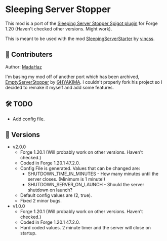# Sleeping Server Stopper
This mod is a port of the [Sleeping Server Stopper Spigot plugin](https://github.com/vincss/mcEmptyServerStopper) for Forge 1.20 (Haven't checked other versions. Might work).

This is meant to be used with the mod [SleepingServerStarter](https://github.com/vincss/mcsleepingserverstarter) by [vincss](https://github.com/vincss).

## 🤝 Contributers
Author: [MadaHaz](https://github.com/MadaHaz)

I'm basing my mod off of another port which has been archived, [EmptyServerStopper](https://github.com/GHYAKIMA/emptyserverstopper-mod) by [GHYAKIMA](https://github.com/GHYAKIMA). I couldn't properly fork his project so I decided to remake it myself and add some features.

## 🛠 TODO
- Add config file.

## 📄 Versions
- v2.0.0
  - Forge 1.20.1 (Will probably work on other versions. Haven't checked.)
  - Coded in Forge 1.20.1 47.2.0.
  - Config File is generated. Values that can be changed are:
    - SHUTDOWN_TIME_IN_MINUTES - How many minutes until the server closes. (Minimum is 1 minute!)
    - SHUTDOWN_SERVER_ON_LAUNCH - Should the server shutdown on launch?
  - Default config values are (2, true).
  - Fixed 2 minor bugs.
- v1.0.0
  - Forge 1.20.1 (Will probably work on other versions. Haven't checked.)
  - Coded in Forge 1.20.1 47.2.0.
  - Hard coded values. 2 minute timer and the server will close on startup.
